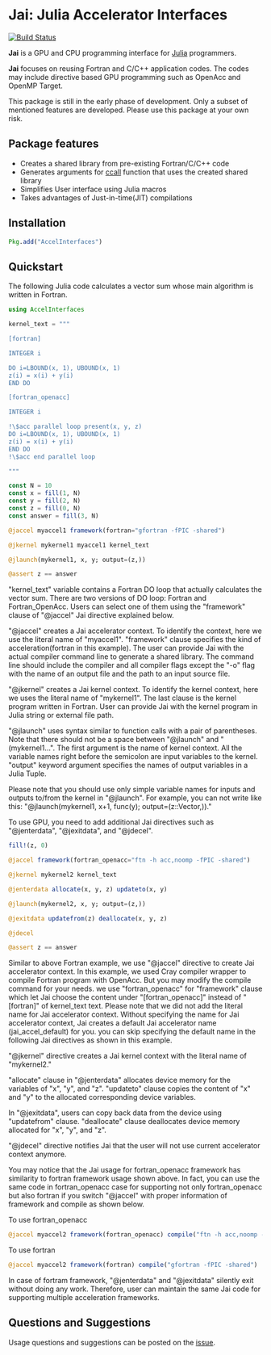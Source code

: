 # Jai: Julia Accelerator Interfaces

[![Build Status](https://github.com/grnydawn/AccelInterfaces.jl/actions/workflows/CI.yml/badge.svg?branch=main)](https://github.com/grnydawn/AccelInterfaces.jl/actions/workflows/CI.yml?query=branch%3Amain)

**Jai** is a GPU and CPU programming interface for [Julia](http://julialang.org/) programmers.

**Jai** focuses on reusing Fortran and C/C++ application codes. The codes may include directive based GPU programming such as OpenAcc and OpenMP Target.

This package is still in the early phase of development. Only a subset of mentioned features are developed. Please use this package at your own risk.

## Package features

- Creates a shared library from pre-existing Fortran/C/C++ code
- Generates arguments for [ccall](https://docs.julialang.org/en/v1/base/c/#ccall) function that uses the created shared library
- Simplifies User interface using Julia macros
- Takes advantages of Just-in-time(JIT) compilations

## Installation

```julia
Pkg.add("AccelInterfaces")
```

## Quickstart

The following Julia code calculates a vector sum whose main algorithm is written in Fortran.

```julia
using AccelInterfaces

kernel_text = """

[fortran]

INTEGER i

DO i=LBOUND(x, 1), UBOUND(x, 1)
z(i) = x(i) + y(i)
END DO

[fortran_openacc]

INTEGER i

!\$acc parallel loop present(x, y, z)
DO i=LBOUND(x, 1), UBOUND(x, 1)
z(i) = x(i) + y(i)
END DO
!\$acc end parallel loop

"""

const N = 10
const x = fill(1, N)
const y = fill(2, N)
const z = fill(0, N)
const answer = fill(3, N)

@jaccel myaccel1 framework(fortran="gfortran -fPIC -shared")

@jkernel mykernel1 myaccel1 kernel_text

@jlaunch(mykernel1, x, y; output=(z,))

@assert z == answer
```

"kernel_text" variable contains a Fortran DO loop that actually calculates the vector sum. There are two versions of DO loop: Fortran and Fortran_OpenAcc. Users can select one of them using the "framework" clause of "@jaccel" Jai directive explained below.

"@jaccel" creates a Jai accelerator context. To identify the context, here we use the literal name of "myaccel1". "framework" clause specifies the kind of acceleration(fortran in this example). The user can provide Jai with the actual compiler command line to generate a shared library. The command line should include the compiler and all compiler flags except the "-o" flag with the name of an output file and the path to an input source file.

"@jkernel" creates a Jai kernel context. To identify the kernel context, here we uses the literal name of "mykernel1". The last clause is the kernel program written in Fortran. User can provide Jai with the kernel program in Julia string or external file path.

"@jlaunch" uses syntax similar to function calls with a pair of parentheses. Note that there should not be a space between "@jlaunch" and "(mykernel1...". The first argument is the name of kernel context. All the variable names right before the semicolon are input variables to the kernel. "output" keyword argument specifies the names of output variables in a Julia Tuple.

Please note that you should use only simple variable names for inputs and outputs to/from the kernel in "@jlaunch". For example, you can not write like this: "@jlaunch(mykernel1, x+1, func(y); output=(z::Vector,))."


To use GPU, you need to add additional Jai directives such as "@jenterdata", "@jexitdata", and "@jdecel". 

```julia
fill!(z, 0)

@jaccel framework(fortran_openacc="ftn -h acc,noomp -fPIC -shared")

@jkernel mykernel2 kernel_text

@jenterdata allocate(x, y, z) updateto(x, y)

@jlaunch(mykernel2, x, y; output=(z,))

@jexitdata updatefrom(z) deallocate(x, y, z)

@jdecel

@assert z == answer
```

Similar to above Fortran example, we use "@jaccel" directive to create Jai accelerator context. In this example, we used Cray compiler wrapper to compile Fortran program with OpenAcc. But you may modify the compile command for your needs. we use "fortran_openacc" for "framework" clause which let Jai choose the content under "[fortran_openacc]" instead of "[fortran]" of kernel_text text. Please note that we did not add the literal name for Jai accelerator context. Without specifying the name for Jai accelerator context, Jai creates a default Jai accelerator name (jai_accel_default) for you. you can skip specifying the default name in the following Jai directives as shown in this example.

"@jkernel" directive creates a Jai kernel context with the literal name of "mykernel2."

"allocate" clause in "@jenterdata" allocates device memory for the variables of "x", "y", and "z". "updateto" clause copies the content of "x" and "y" to the allocated corresponding device variables.

In "@jexitdata", users can copy back data from the device using "updatefrom" clause. "deallocate" clause deallocates device memory allocated for "x", "y", and "z".

"@jdecel" directive notifies Jai that the user will not use current accelerator context anymore.

You may notice that the Jai usage for fortran_openacc framework has similarity to fortran framework usage shown above. In fact, you can use the same code in fortran_openacc case for supporting not only fortran_openacc but also fortran if you switch "@jaccel" with proper information of framework and compile as shown below.

To use fortran_openacc
```julia
@jaccel myaccel2 framework(fortran_openacc) compile("ftn -h acc,noomp -fPIC -shared")
```

To use fortran
```julia
@jaccel myaccel2 framework(fortran) compile("gfortran -fPIC -shared")
```

In case of fortram framework, "@jenterdata" and "@jexitdata" silently exit without doing any work. Therefore, user can maintain the same Jai code for supporting multiple acceleration frameworks.

## Questions and Suggestions

Usage questions and suggestions can be posted on the [issue](https://github.com/grnydawn/AccelInterfaces.jl/issues).
